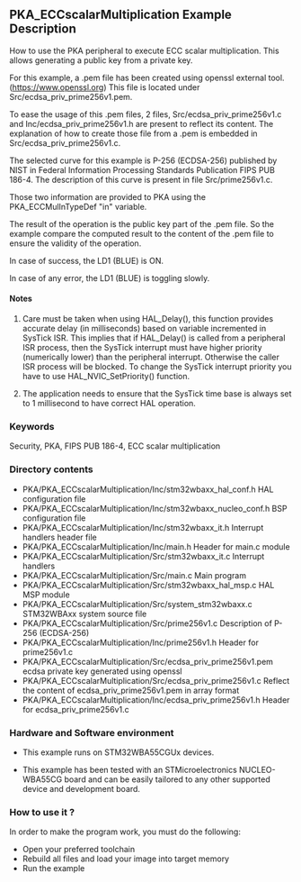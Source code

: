 ## <b>PKA_ECCscalarMultiplication Example Description</b>

How to use the PKA peripheral to execute ECC scalar multiplication. This 
allows generating a public key from a private key.

For this example, a .pem file has been created using openssl external tool. (https://www.openssl.org)
This file is located under Src/ecdsa_priv_prime256v1.pem.

To ease the usage of this .pem files, 2 files, Src/ecdsa_priv_prime256v1.c and Inc/ecdsa_priv_prime256v1.h 
are present to reflect its content. The explanation of how to create those file from a .pem is embedded in 
Src/ecdsa_priv_prime256v1.c.

The selected curve for this example is P-256 (ECDSA-256) published by NIST in 
Federal Information Processing Standards Publication FIPS PUB 186-4. The description
of this curve is present in file Src/prime256v1.c. 

Those two information are provided to PKA using the PKA_ECCMulInTypeDef "in" variable.

The result of the operation is the public key part of the .pem file. So the example compare the computed
result to the content of the .pem file to ensure the validity of the operation.

In case of success, the LD1 (BLUE) is ON.

In case of any error, the LD1 (BLUE) is toggling slowly.

#### <b>Notes</b>

1. Care must be taken when using HAL_Delay(), this function provides accurate delay (in milliseconds)
   based on variable incremented in SysTick ISR. This implies that if HAL_Delay() is called from
   a peripheral ISR process, then the SysTick interrupt must have higher priority (numerically lower)
   than the peripheral interrupt. Otherwise the caller ISR process will be blocked.
   To change the SysTick interrupt priority you have to use HAL_NVIC_SetPriority() function.
      
2. The application needs to ensure that the SysTick time base is always set to 1 millisecond
   to have correct HAL operation.

### <b>Keywords</b>

Security, PKA, FIPS PUB 186-4, ECC scalar multiplication

### <b>Directory contents</b>
  
  - PKA/PKA_ECCscalarMultiplication/Inc/stm32wbaxx_hal_conf.h      HAL configuration file
  - PKA/PKA_ECCscalarMultiplication/Inc/stm32wbaxx_nucleo_conf.h   BSP configuration file
  - PKA/PKA_ECCscalarMultiplication/Inc/stm32wbaxx_it.h            Interrupt handlers header file
  - PKA/PKA_ECCscalarMultiplication/Inc/main.h                     Header for main.c module
  - PKA/PKA_ECCscalarMultiplication/Src/stm32wbaxx_it.c            Interrupt handlers
  - PKA/PKA_ECCscalarMultiplication/Src/main.c                     Main program
  - PKA/PKA_ECCscalarMultiplication/Src/stm32wbaxx_hal_msp.c       HAL MSP module 
  - PKA/PKA_ECCscalarMultiplication/Src/system_stm32wbaxx.c        STM32WBAxx system source file
  - PKA/PKA_ECCscalarMultiplication/Src/prime256v1.c               Description of P-256 (ECDSA-256)
  - PKA/PKA_ECCscalarMultiplication/Inc/prime256v1.h               Header for prime256v1.c
  - PKA/PKA_ECCscalarMultiplication/Src/ecdsa_priv_prime256v1.pem  ecdsa private key generated using openssl
  - PKA/PKA_ECCscalarMultiplication/Src/ecdsa_priv_prime256v1.c    Reflect the content of ecdsa_priv_prime256v1.pem in array format
  - PKA/PKA_ECCscalarMultiplication/Inc/ecdsa_priv_prime256v1.h    Header for ecdsa_priv_prime256v1.c

### <b>Hardware and Software environment</b> 

  - This example runs on STM32WBA55CGUx devices.
  
  - This example has been tested with an STMicroelectronics NUCLEO-WBA55CG
    board and can be easily tailored to any other supported device 
    and development board.

### <b>How to use it ?</b>

In order to make the program work, you must do the following:

 - Open your preferred toolchain 
 - Rebuild all files and load your image into target memory
 - Run the example
 
